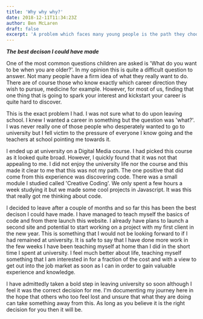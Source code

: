 ```yaml
---
title: 'Why why why?'
date: 2018-12-11T11:34:23Z
author: Ben McLaren
draft: false
excerpt: 'A problem which faces many young people is the path they choose to take after leaving school.'
---
```


**_The best decison I could have made_**

One of the most common questions children are asked is 'What do you want to be when you are older?'. In my opinion this is quite a difficult question to answer. Not many people have a firm idea of what they really want to do. There are of course those who know exactly which career direction they wish to pursue, medicine for example. However, for most of us, finding that one thing that is going to spark your interest and kickstart your career is quite hard to discover.

This is the exact problem I had. I was not sure what to do upon leaving school. I knew I wanted a career in something but the question was 'what?'. I was never really one of those people who desperately wanted to go to university but I fell victim to the pressure of everyone I know going and the teachers at school pointing me towards it.

I ended up at university on a Digital Media course. I had picked this course as it looked quite broad. However, I quickly found that it was not that appealing to me. I did not enjoy the university life nor the course and this made it clear to me that this was not my path. The one positive that did come from this experience was discovering code. There was a small module I studied called 'Creative Coding'. We only spent a few hours a week studying it but we made some cool projects in Javascript. It was this that really got me thinking about code.

I decided to leave after a couple of months and so far this has been the best decison I could have made. I have managed to teach myself the basics of code and from there launch this website. I already have plans to launch a second site and potential to start working on a project with my first client in the new year. This is something that I would not be looking forward to if I had remained at university. It is safe to say that I have done more work in the few weeks I have been teaching myself at home than I did in the short time I spent at university. I feel much better about life, teaching myself something that I am interested in for a fraction of the cost and with a view to get out into the job market as soon as I can in order to gain valuable experience and knowledge.

I have admittedly taken a bold step in leaving university so soon although I feel it was the correct decision for me. I'm documenting my journey here in the hope that others who too feel lost and unsure that what they are doing can take something away from this. As long as you believe it is the right decision for you then it will be.
